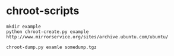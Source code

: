 chroot-scripts
==============

    mkdir example
    python chroot-create.py example http://www.mirrorservice.org/sites/archive.ubuntu.com/ubuntu/

    chroot-dump.py examle somedump.tgz
